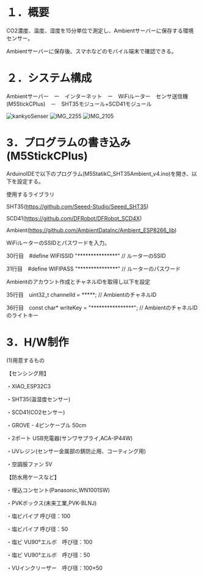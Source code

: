 # **１．概要**

CO2濃度、温度、湿度を15分単位で測定し、Ambientサーバーに保存する環境センサー。

Ambientサーバーに保存後、スマホなどのモバイル端末で確認できる。


# **２．システム構成**
Ambientサーバー　ー　インターネット　ー　WiFiルーター　センサ送信機(M5StickCPlus)　－　SHT35モジュール+SCD41モジュール

![kankyoSenser](https://github.com/km190112/kikurageKankyouSenseer/assets/46617422/76a97617-11c4-4df0-ac96-0c0b757eb553)
![IMG_2255](https://github.com/km190112/kikurageKankyouSenseer/assets/46617422/0f0c852d-727e-4e37-be93-196e2f5cefe6)
![IMG_2105](https://github.com/km190112/kikurageKankyouSenseer/assets/46617422/c82ae2cf-1a71-4791-b107-c410e10478c1)


# **3．プログラムの書き込み(M5StickCPlus)**
ArduinoIDEで以下のプログラム(M5StatikC_SHT35Ambient_v4.ino)を開き、以下を設定する。

使用するライブラリ

SHT35(https://github.com/Seeed-Studio/Seeed_SHT35)

SCD41(https://github.com/DFRobot/DFRobot_SCD4X)

Ambient(https://github.com/AmbientDataInc/Ambient_ESP8266_lib)


WiFiルーターのSSIDとパスワードを入力。

30行目　#define WIFISSID "***************"  // ルーターのSSID

31行目　#define WIFIPASS "***************"  // ルーターのパスワード


Ambientのアカウント作成とチャネルIDを取得し以下を設定

35行目　uint32_t channelId = *****;                 // AmbientのチャネルID

36行目　const char* writeKey = "****************";  // AmbientのチャネルIDのライトキー


# **3．H/W制作**

(1)用意するもの

【センシング用】

・XIAO_ESP32C3

・SHT35(温湿度センサー)

・SCD41(CO2センサー)

・GROVE - 4ピンケーブル 50cm

・2ポート USB充電器(サンワサプライ,ACA-IP44W)

・UVレジン(センサー金属部の錆防止用、コーティング用)

・空調服ファン 5V

【防水用ケースなど】

・埋込コンセント(Panasonic,WN1001SW)

・PVKボックス(未来工業,PVK-BLNJ)

・塩ビパイプ 呼び径：100

・塩ビパイプ 呼び径：50

・塩ビ VU90°エルボ　呼び径：100

・塩ビ VU90°エルボ　呼び径：50

・VUインクリーザー　呼び径：100×50
